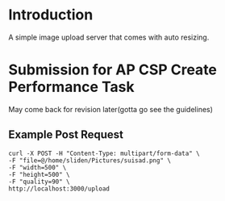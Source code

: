 # Introduction

A simple image upload server that comes with auto resizing.

# Submission for AP CSP Create Performance Task

May come back for revision later(gotta go see the guidelines)

## Example Post Request

```
curl -X POST -H "Content-Type: multipart/form-data" \
-F "file=@/home/sliden/Pictures/suisad.png" \
-F "width=500" \
-F "height=500" \
-F "quality=90" \
http://localhost:3000/upload
```